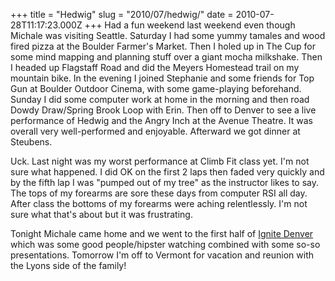 +++
title = "Hedwig"
slug = "2010/07/hedwig/"
date = 2010-07-28T11:17:23.000Z
+++
Had a fun weekend last weekend even though Michale was visiting Seattle. Saturday I had some yummy tamales and wood fired pizza at the Boulder Farmer's Market. Then I holed up in The Cup for some mind mapping and planning stuff over a giant mocha milkshake. Then I headed up Flagstaff Road and did the Meyers Homestead trail on my mountain bike. In the evening I joined Stephanie and some friends for Top Gun at Boulder Outdoor Cinema, with some game-playing beforehand. Sunday I did some computer work at home in the morning and then road Dowdy Draw/Spring Brook Loop with Erin. Then off to Denver to see a live performance of Hedwig and the Angry Inch at the Avenue Theatre. It was overall very well-performed and enjoyable. Afterward we got dinner at Steubens.

Uck. Last night was my worst performance at Climb Fit class yet. I'm not sure what happened. I did OK on the first 2 laps then faded very quickly and by the fifth lap I was "pumped out of my tree" as the instructor likes to say. The tops of my forearms are sore these days from computer RSI all day. After class the bottoms of my forearms were aching relentlessly. I'm not sure what that's about but it was frustrating.

Tonight Michale came home and we went to the first half of [Ignite Denver](http://ignitedenver.org) which was some good people/hipster watching combined with some so-so presentations. Tomorrow I'm off to Vermont for vacation and reunion with the Lyons side of the family!